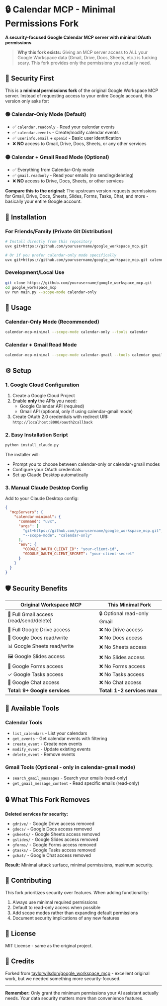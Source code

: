 # 🔒 Calendar MCP - Minimal Permissions Fork

**A security-focused Google Calendar MCP server with minimal OAuth permissions**

> **Why this fork exists:** Giving an MCP server access to ALL your Google Workspace data (Gmail, Drive, Docs, Sheets, etc.) is fucking scary. This fork provides only the permissions you actually need.

## 🚨 Security First

This is a **minimal permissions fork** of the original Google Workspace MCP server. Instead of requesting access to your entire Google account, this version only asks for:

### 🟢 Calendar-Only Mode (Default)
- ✅ `calendar.readonly` - Read your calendar events
- ✅ `calendar.events` - Create/modify calendar events  
- ✅ `userinfo.email` + `openid` - Basic user identification
- ❌ **NO** access to Gmail, Drive, Docs, Sheets, or any other services

### 🟡 Calendar + Gmail Read Mode (Optional)
- ✅ Everything from Calendar-Only mode
- ✅ `gmail.readonly` - Read your emails (no sending/deleting)
- ❌ **NO** access to Drive, Docs, Sheets, or other services

**Compare this to the original:** The upstream version requests permissions for Gmail, Drive, Docs, Sheets, Slides, Forms, Tasks, Chat, and more - basically your entire Google account.

## 🚀 Installation

### For Friends/Family (Private Git Distribution)

```bash
# Install directly from this repository
uvx git+https://github.com/yourusername/google_workspace_mcp.git

# Or if you prefer calendar-only mode specifically
uvx git+https://github.com/yourusername/google_workspace_mcp.git calendar-mcp-minimal --scope-mode calendar-only
```

### Development/Local Use

```bash
git clone https://github.com/yourusername/google_workspace_mcp.git
cd google_workspace_mcp
uv run main.py --scope-mode calendar-only
```

## 🔧 Usage

### Calendar-Only Mode (Recommended)
```bash
calendar-mcp-minimal --scope-mode calendar-only --tools calendar
```

### Calendar + Gmail Read Mode
```bash
calendar-mcp-minimal --scope-mode calendar-gmail --tools calendar gmail
```

## ⚙️ Setup

### 1. Google Cloud Configuration
1. Create a Google Cloud Project
2. Enable **only** the APIs you need:
   - Google Calendar API (required)
   - Gmail API (optional, only if using calendar-gmail mode)
3. Create OAuth 2.0 credentials with redirect URI: `http://localhost:8000/oauth2callback`

### 2. Easy Installation Script
```bash
python install_claude.py
```
The installer will:
- Prompt you to choose between calendar-only or calendar+gmail modes
- Configure your OAuth credentials
- Set up Claude Desktop automatically

### 3. Manual Claude Desktop Config
Add to your Claude Desktop config:
```json
{
  "mcpServers": {
    "calendar-minimal": {
      "command": "uvx",
      "args": [
        "git+https://github.com/yourusername/google_workspace_mcp.git",
        "--scope-mode", "calendar-only"
      ],
      "env": {
        "GOOGLE_OAUTH_CLIENT_ID": "your-client-id",
        "GOOGLE_OAUTH_CLIENT_SECRET": "your-client-secret"
      }
    }
  }
}
```

## 🛡️ Security Benefits

| Original Workspace MCP | This Minimal Fork |
|------------------------|-------------------|
| 📧 Full Gmail access (read/send/delete) | 🔒 Optional read-only Gmail |
| 📁 Full Google Drive access | ❌ No Drive access |
| 📄 Google Docs read/write | ❌ No Docs access |
| 📊 Google Sheets read/write | ❌ No Sheets access |
| 🖼️ Google Slides access | ❌ No Slides access |
| 📝 Google Forms access | ❌ No Forms access |
| ✓ Google Tasks access | ❌ No Tasks access |
| 💬 Google Chat access | ❌ No Chat access |
| **Total: 9+ Google services** | **Total: 1-2 services max** |

## 🎯 Available Tools

### Calendar Tools
- `list_calendars` - List your calendars
- `get_events` - Get calendar events with filtering
- `create_event` - Create new events
- `modify_event` - Update existing events
- `delete_event` - Remove events

### Gmail Tools (Optional - only in calendar-gmail mode)
- `search_gmail_messages` - Search your emails (read-only)
- `get_gmail_message_content` - Read specific emails (read-only)

## 🔒 What This Fork Removes

**Deleted services for security:**
- `gdrive/` - Google Drive access removed
- `gdocs/` - Google Docs access removed  
- `gsheets/` - Google Sheets access removed
- `gslides/` - Google Slides access removed
- `gforms/` - Google Forms access removed
- `gtasks/` - Google Tasks access removed
- `gchat/` - Google Chat access removed

**Result:** Minimal attack surface, minimal permissions, maximum security.

## 🤝 Contributing

This fork prioritizes security over features. When adding functionality:
1. Always use minimal required permissions
2. Default to read-only access when possible
3. Add scope modes rather than expanding default permissions
4. Document security implications of any new features

## 📄 License

MIT License - same as the original project.

## 🙏 Credits

Forked from [taylorwilsdon/google_workspace_mcp](https://github.com/taylorwilsdon/google_workspace_mcp) - excellent original work, but we needed something more security-focused.

---

**Remember:** Only grant the minimum permissions your AI assistant actually needs. Your data security matters more than convenience features.